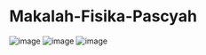 # Makalah-Fisika-Pascyah
![image](https://github.com/user-attachments/assets/6c0941c7-e2ab-46d0-b3ca-fa38ca5eb6df)
![image](https://github.com/user-attachments/assets/0e6da38a-d264-4504-ae02-106c4fab738d)
![image](https://github.com/user-attachments/assets/b7c908f5-af2e-4879-9bf5-9892fa3649ff)
